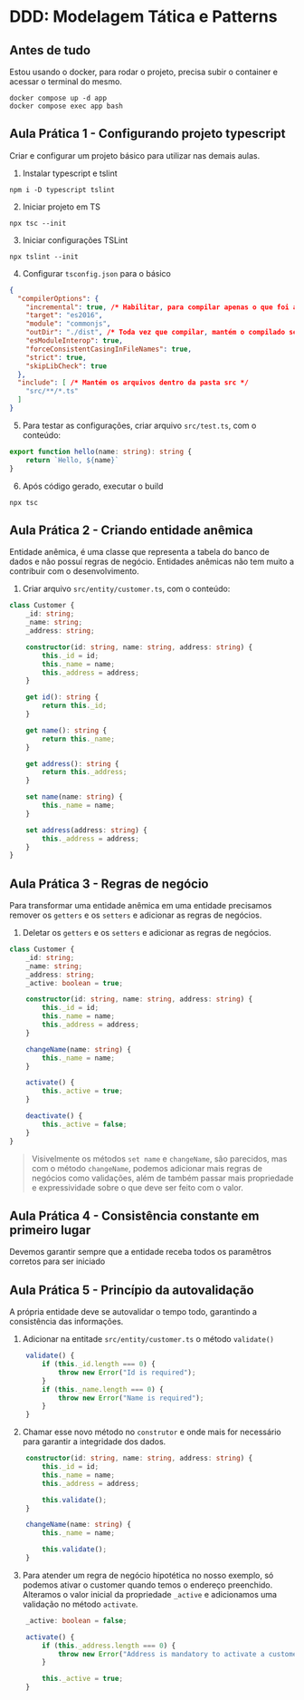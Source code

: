 # DDD: Modelagem Tática e Patterns

## Antes de tudo
Estou usando o docker, para rodar o projeto, precisa subir o container e acessar o terminal do mesmo.

```shell
docker compose up -d app
docker compose exec app bash
```

## Aula Prática 1 - Configurando projeto typescript
Criar e configurar um projeto básico para utilizar nas demais aulas.

1. Instalar typescript e tslint
```shell
npm i -D typescript tslint
```

2. Iniciar projeto em TS
```shell
npx tsc --init
```

3. Iniciar configurações TSLint
```shell
npx tslint --init
```

4. Configurar `tsconfig.json` para o básico
```json
{
  "compilerOptions": {
    "incremental": true, /* Habilitar, para compilar apenas o que foi alterar nas edições de arquivos */
    "target": "es2016",
    "module": "commonjs",
    "outDir": "./dist", /* Toda vez que compilar, mantém o compilado separado do source */
    "esModuleInterop": true,
    "forceConsistentCasingInFileNames": true,
    "strict": true,
    "skipLibCheck": true
  },
  "include": [ /* Mantém os arquivos dentro da pasta src */
    "src/**/*.ts"
  ]
}
```

5. Para testar as configurações, criar arquivo `src/test.ts`, com o conteúdo:
```ts
export function hello(name: string): string {
    return `Hello, ${name}`
}
```

6. Após código gerado, executar o build
```shell
npx tsc
```

## Aula Prática 2 - Criando entidade anêmica
Entidade anêmica, é uma classe que representa a tabela do banco de dados e não possuí regras de negócio. Entidades anêmicas não tem muito a contribuir com o desenvolvimento.

1. Criar arquivo `src/entity/customer.ts`, com o conteúdo:
```ts
class Customer {
    _id: string;
    _name: string;
    _address: string;

    constructor(id: string, name: string, address: string) {
        this._id = id;
        this._name = name;
        this._address = address;
    }

    get id(): string {
        return this._id;
    }

    get name(): string {
        return this._name;
    }

    get address(): string {
        return this._address;
    }

    set name(name: string) {
        this._name = name;
    }

    set address(address: string) {
        this._address = address;
    }
}
```

## Aula Prática 3 - Regras de negócio
Para transformar uma entidade anêmica em uma entidade precisamos remover os `getters` e os `setters` e adicionar as regras de negócios.

1. Deletar os `getters` e os `setters` e adicionar as regras de negócios.
```ts
class Customer {
    _id: string;
    _name: string;
    _address: string;
    _active: boolean = true;

    constructor(id: string, name: string, address: string) {
        this._id = id;
        this._name = name;
        this._address = address;
    }

    changeName(name: string) {
        this._name = name;
    }

    activate() {
        this._active = true;
    }

    deactivate() {
        this._active = false;
    }
}
```

> Visivelmente os métodos `set name` e `changeName`, são parecidos, mas com o método `changeName`, podemos adicionar mais regras de negócios como validações, além de também passar mais propriedade e expressividade sobre o que deve ser feito com o valor.

## Aula Prática 4 - Consistência constante em primeiro lugar
Devemos garantir sempre que a entidade receba todos os paramêtros corretos para ser iniciado

## Aula Prática 5 - Princípio da autovalidação
A própria entidade deve se autovalidar o tempo todo, garantindo a consistência das informações.

1. Adicionar na entitade `src/entity/customer.ts` o método `validate()`
```ts
    validate() {
        if (this._id.length === 0) {
            throw new Error("Id is required");
        }
        if (this._name.length === 0) {
            throw new Error("Name is required");
        }
    }
```

2. Chamar esse novo método no `construtor` e onde mais for necessário para garantir a integridade dos dados.
```ts
    constructor(id: string, name: string, address: string) {
        this._id = id;
        this._name = name;
        this._address = address;

        this.validate();
    }

    changeName(name: string) {
        this._name = name;

        this.validate();
    }
```

3. Para atender um regra de negócio hipotética no nosso exemplo, só podemos ativar o customer quando temos o endereço preenchido. Alteramos o valor inicial da propriedade `_active` e adicionamos uma validação no método `activate`.
```ts
    _active: boolean = false;

    activate() {
        if (this._address.length === 0) {
            throw new Error("Address is mandatory to activate a customer");
        }

        this._active = true;
    }
```
